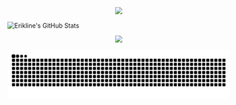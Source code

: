 <p align='center'>
    <img src="https://capsule-render.vercel.app/api?type=waving&color=auto&height=300&section=header&text=Hi%20There!&fontSize=90&animation=fadeIn&fontAlignY=30&desc=Welcome%20to%20Erikline's%20Github%20!&descAlignY=51&descAlign=62"/>
</p>

<picture>
  <img
    src="https://github-readme-stats.vercel.app/api?username=Erikline&show_icons=true" 
    alt="Erikline's GitHub Stats"
  />
</picture>
 
<p align='center'>
<img src="https://github-readme-stats.vercel.app/api?username=Erikline&show_icons=true" />
</picture>
</p>

<picture>
<source media="(prefers-color-scheme: dark)" srcset="https://raw.githubusercontent.com/Peter-JXL/Peter-JXL/output/github-contribution-grid-snake-dark.svg">
<source media="(prefers-color-scheme: light)" srcset="https://raw.githubusercontent.com/Peter-JXL/Peter-JXL/output/github-contribution-grid-snake.svg">
<img alt="github contribution grid snake animation" src="https://raw.githubusercontent.com/Peter-JXL/Peter-JXL/output/github-contribution-grid-snake.svg">
</picture>
